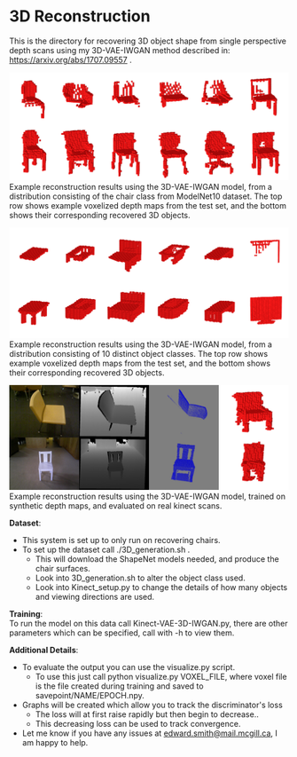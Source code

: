 # 3D Reconstruction
This is the directory for recovering 3D object shape from single perspective depth scans using my 3D-VAE-IWGAN method described in: https://arxiv.org/abs/1707.09557 .

![Recovered](../imgs/Kinect_reconstruction2.png?raw=true "Title")
Example reconstruction results using the 3D-VAE-IWGAN model, from a distribution consisting of the chair class from ModelNet10 dataset. The top row shows example voxelized depth maps from the test set, and the bottom shows their corresponding recovered 3D objects. 

![Recovered](../imgs/comparisonFull.png?raw=true "Title")
Example reconstruction results using the 3D-VAE-IWGAN model, from a distribution consisting of 10 distinct object classes. The top row shows example voxelized depth maps from the test set, and the bottom shows their corresponding recovered 3D objects. 

![RealRecovered](../imgs/Kinect_Real_Reconstructions2.png?raw=true "Title")
Example reconstruction results using the 3D-VAE-IWGAN model, trained on synthetic depth maps, and evaluated on real kinect scans.



**Dataset**:
* This system is set up to only run on recovering chairs.
* To set up the dataset call ./3D_generation.sh .
  * This will download the ShapeNet models needed, and produce the chair surfaces. 
  * Look into 3D_generation.sh to alter the object class used.
  * Look into Kinect_setup.py to change the details of how many objects and viewing directions are used. 

**Training**: <br />
To run the model on this data call Kinect-VAE-3D-IWGAN.py, there are other parameters which can be specified, call with -h to view them. 

**Additional Details**:
* To evaluate the output you can use the visualize.py script.
  * To use this just call python visualize.py VOXEL_FILE, where voxel file is the file created during training and saved to savepoint/NAME/EPOCH.npy. 
* Graphs will be created which allow you to track the discriminator's loss
  * The loss will at first raise rapidly but then begin to decrease..
  * This decreasing loss can be used to track convergence. 
* Let me know if you have any issues at edward.smith@mail.mcgill.ca, I am happy to help.

